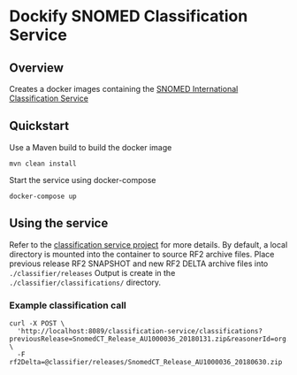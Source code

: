 # Dockify SNOMED Classification Service

## Overview
Creates a docker images containing the [SNOMED International Classification Service](https://github.com/IHTSDO/classification-service)


## Quickstart
Use a Maven build to build the docker image
```
mvn clean install
```
Start the service using docker-compose
```
docker-compose up
```

## Using the service
Refer to the [classification service project](https://github.com/IHTSDO/classification-service) for more details.
By default, a local directory is mounted into the container to source RF2 archive files.
Place previous release RF2 SNAPSHOT and new RF2 DELTA archive files into `./classifier/releases`
Output is create in the `./classifier/classifications/` directory. 

### Example classification call
```
curl -X POST \
  'http://localhost:8089/classification-service/classifications?previousRelease=SnomedCT_Release_AU1000036_20180131.zip&reasonerId=org.semanticweb.elk.owlapi.ElkReasonerFactory' \
  -F rf2Delta=@classifier/releases/SnomedCT_Release_AU1000036_20180630.zip
```

